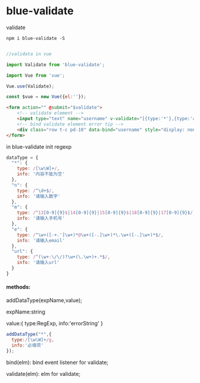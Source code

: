 # blue-validate
validate 

```shell
npm i blue-validate -S
```

```javascript

//validata in vue

import Validate from 'blue-validate';

import Vue from 'vue';

Vue.use(Validate);

const $vue = new Vue({el:''});

```
```html
<form action="" @submit="$validate">
    <!-- validate element -->
    <input type="text" name="username" v-validate="[{type:'*'},{type:'ajax',url:'http://127.0.0.1:8080/'}]"/>
    <!-- bind validate element error tip -->
    <div class="row t-c pd-10" data-bind="username" style="display: none;"></div>
</form>
```

in blue-validate init regexp
```javascript
dataType = {
  "*": {
    type: /[\w\W]+/,
    info: '内容不能为空'
  },
  "n": {
    type: /^\d+$/,
    info: '请输入数字'
  },
  "m": {
    type: /^13[0-9]{9}$|14[0-9]{9}|15[0-9]{9}$|18[0-9]{9}|17[0-9]{9}$/,
    info: '请输入手机号'
  },
  "e": {
    type: /^\w+([-+.']\w+)*@\w+([-.]\w+)*\.\w+([-.]\w+)*$/,
    info: '请输入email'
  },
  "url": {
    type: /^(\w+:\/\/)?\w+(\.\w+)+.*$/,
    info: '请输入url'
  }
}
```

#### methods:

addDataType(expName,value);

expName:string

value:{
  type:RegExp,
  info:'errorString'
}

```javascript
addDataType("*",{
  type:/[\w\W]+/g,
  info:'必填项'
});
```

bind(elm): bind event listener for validate;

validate(elm): elm for validate;











